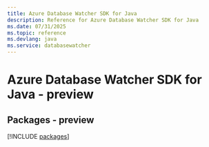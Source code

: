 ```yaml
---
title: Azure Database Watcher SDK for Java
description: Reference for Azure Database Watcher SDK for Java
ms.date: 07/31/2025
ms.topic: reference
ms.devlang: java
ms.service: databasewatcher
---
```

# Azure Database Watcher SDK for Java - preview
## Packages - preview
[!INCLUDE [packages](database-watcher-index.md)]